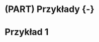 
# (PART) Przykłady {-}

# Przykład 1

<!-- 1. analiza danych1 -->
<!-- - stwórz projekt -->
<!-- - pobierz dane -->
<!-- - obejrzyj dane -->
<!-- - połącz dane -->
<!-- - sprawdź dane -->
<!-- - wylicz podstawowe statystyki -->
<!-- - odpowiedz na pytanie/a -->

<!-- zadania - zaawanosowane - użyj systemu kontroli wersji -->

<!-- 2. stworzenie zbioru funkcji -->
<!-- - określ problem (np. zamiana jednostek) -->
<!-- - napisz jeden/dwa przykłady -->
<!-- - dodaj tam komunikaty i testy -->
<!-- dodaj przykłady -->

<!-- zadania - zaawanosowane - użyj systemu kontroli wersji -->
